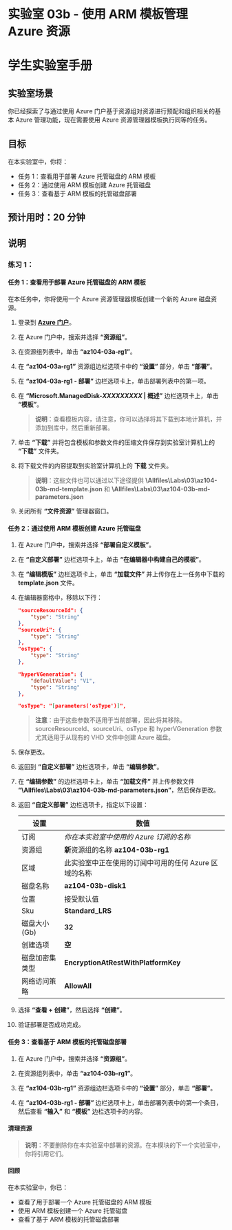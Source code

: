 ﻿---
lab:
    title: '03b - 使用 ARM 模板管理 Azure 资源'
    module: '模块 03 - Azure 管理'
---

# 实验室 03b - 使用 ARM 模板管理 Azure 资源
# 学生实验室手册

## 实验室场景
你已经探索了与通过使用 Azure 门户基于资源组对资源进行预配和组织相关的基本 Azure 管理功能，现在需要使用 Azure 资源管理器模板执行同等的任务。

## 目标

在本实验室中，你将：

+ 任务 1：查看用于部署 Azure 托管磁盘的 ARM 模板
+ 任务 2：通过使用 ARM 模板创建 Azure 托管磁盘
+ 任务 3：查看基于 ARM 模板的托管磁盘部署

## 预计用时：20 分钟

## 说明

### 练习 1：

#### 任务 1：查看用于部署 Azure 托管磁盘的 ARM 模板

在本任务中，你将使用一个 Azure 资源管理器模板创建一个新的 Azure 磁盘资源。

1. 登录到 [**Azure 门户**](https://portal.azure.com)。

1. 在 Azure 门户中，搜索并选择 **“资源组”**。 

1. 在资源组列表中，单击 **“az104-03a-rg1”**。

1. 在 **“az104-03a-rg1”** 资源组边栏选项卡中的 **“设置”** 部分，单击 **“部署”**。

1. 在 **“az104-03a-rg1 - 部署”** 边栏选项卡上，单击部署列表中的第一项。

1. 在 **“Microsoft.ManagedDisk-*XXXXXXXXX* \| 概述”** 边栏选项卡上，单击 **“模板”**。

    >**说明**：查看模板内容，请注意，你可以选择将其下载到本地计算机，并添加到库中，然后重新部署。

1. 单击 **“下载”** 并将包含模板和参数文件的压缩文件保存到实验室计算机上的 **“下载”** 文件夹。

1. 将下载文件的内容提取到实验室计算机上的 **下载** 文件夹。

    >**说明**：这些文件也可以通过以下途径提供 **\\Allfiles\\Labs\\03\\az104-03b-md-template.json** 和 **\\Allfiles\\Labs\\03\\az104-03b-md-parameters.json**

1. 关闭所有 **“文件资源”** 管理器窗口。

#### 任务 2：通过使用 ARM 模板创建 Azure 托管磁盘

1. 在 Azure 门户中，搜索并选择 **“部署自定义模板”**。

1. 在 **“自定义部署”** 边栏选项卡上，单击 **“在编辑器中构建自己的模板”**。

1. 在 **“编辑模版”** 边栏选项卡上，单击 **“加载文件”** 并上传你在上一任务中下载的 **template.json** 文件。

1. 在编辑器窗格中，移除以下行：

   ```json
   "sourceResourceId": {
       "type": "String"
   },
   "sourceUri": {
       "type": "String"
   },
   "osType": {
       "type": "String"
   },
   ```

   ```json
   "hyperVGeneration": {
       "defaultValue": "V1",
       "type": "String"
   },      
   ```

   ```json
   "osType": "[parameters('osType')]",
   ```

    >**注意**：由于这些参数不适用于当前部署，因此将其移除。sourceResourceId、sourceUri、osType 和 hyperVGeneration 参数尤其适用于从现有的 VHD 文件中创建 Azure 磁盘。

1. 保存更改。

1. 返回到 **“自定义部署”** 边栏选项卡，单击 **“编辑参数”**。 

1. 在 **“编辑参数”** 的边栏选项卡上，单击 **“加载文件”** 并上传参数文件 **“\\Allfiles\\Labs\\03\\az104-03b-md-parameters.json”**，然后保存更改。

1. 返回 **“自定义部署”** 边栏选项卡，指定以下设置：

    | 设置 | 数值 |
    | --- |--- |
    | 订阅 | *你在本实验室中使用的 Azure 订阅的名称* |
    | 资源组 | **新**资源组的名称 **az104-03b-rg1** |
    | 区域 | 此实验室中正在使用的订阅中可用的任何 Azure 区域的名称 |
    | 磁盘名称 | **az104-03b-disk1** |
    | 位置 | 接受默认值 |
    | Sku | **Standard_LRS** |
    | 磁盘大小 (Gb) | **32** |
    | 创建选项 | **空** |
    | 磁盘加密集类型 | **EncryptionAtRestWithPlatformKey** |
    | 网络访问策略 | **AllowAll** |

1. 选择 **“查看 + 创建”**，然后选择 **“创建”**。

1. 验证部署是否成功完成。

#### 任务 3：查看基于 ARM 模板的托管磁盘部署

1. 在 Azure 门户中，搜索并选择 **“资源组”**。 

1. 在资源组列表中，单击 **“az104-03b-rg1”**。

1. 在 **“az104-03b-rg1”** 资源组边栏选项卡中的 **“设置”** 部分，单击 **“部署”**。

1. 在 **“az104-03b-rg1 - 部署”** 边栏选项卡上，单击部署列表中的第一个条目，然后查看 **“输入”** 和 **“模板”** 边栏选项卡的内容。

#### 清理资源

   >**说明**：不要删除你在本实验室中部署的资源。在本模块的下一个实验室中，你将引用它们。

#### 回顾

在本实验室中，你已：

- 查看了用于部署一个 Azure 托管磁盘的 ARM 模板
- 使用 ARM 模板创建一个 Azure 托管磁盘
- 查看了基于 ARM 模板的托管磁盘部署
